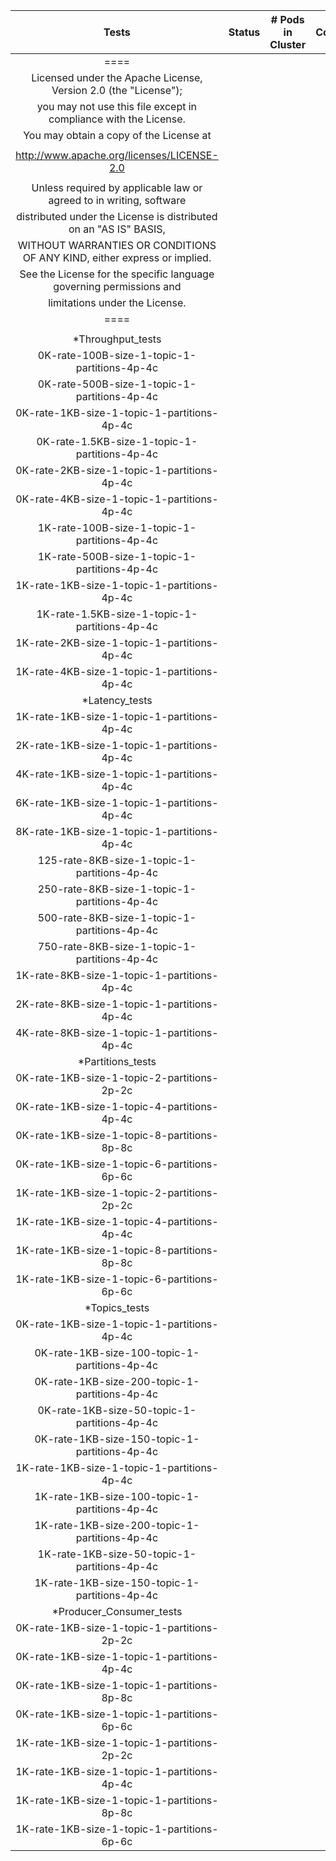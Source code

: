 | Tests | Status | # Pods in Cluster | Comments |
| :---: | :---: | :---: | :---: |
| ==== |  |  |  |
| Licensed under the Apache License, Version 2.0 (the "License"); |  |  |  |
| you may not use this file except in compliance with the License. |  |  |  |
| You may obtain a copy of the License at |  |  |  |
|  |  |  |  |
| http://www.apache.org/licenses/LICENSE-2.0 |  |  |  |
|  |  |  |  |
| Unless required by applicable law or agreed to in writing, software |  |  |  |
| distributed under the License is distributed on an "AS IS" BASIS, |  |  |  |
| WITHOUT WARRANTIES OR CONDITIONS OF ANY KIND, either express or implied. |  |  |  |
| See the License for the specific language governing permissions and |  |  |  |
| limitations under the License. |  |  |  |
| ==== |  |  |  |
|  |  |  |  |
| *Throughput_tests |  |  |  |
| 0K-rate-100B-size-1-topic-1-partitions-4p-4c |  |  |  |
| 0K-rate-500B-size-1-topic-1-partitions-4p-4c |  |  |  |
| 0K-rate-1KB-size-1-topic-1-partitions-4p-4c |  |  |  |
| 0K-rate-1.5KB-size-1-topic-1-partitions-4p-4c |  |  |  |
| 0K-rate-2KB-size-1-topic-1-partitions-4p-4c |  |  |  |
| 0K-rate-4KB-size-1-topic-1-partitions-4p-4c |  |  |  |
| 1K-rate-100B-size-1-topic-1-partitions-4p-4c |  |  |  |
| 1K-rate-500B-size-1-topic-1-partitions-4p-4c |  |  |  |
| 1K-rate-1KB-size-1-topic-1-partitions-4p-4c |  |  |  |
| 1K-rate-1.5KB-size-1-topic-1-partitions-4p-4c |  |  |  |
| 1K-rate-2KB-size-1-topic-1-partitions-4p-4c |  |  |  |
| 1K-rate-4KB-size-1-topic-1-partitions-4p-4c |  |  |  |
| *Latency_tests |  |  |  |
| 1K-rate-1KB-size-1-topic-1-partitions-4p-4c |  |  |  |
| 2K-rate-1KB-size-1-topic-1-partitions-4p-4c |  |  |  |
| 4K-rate-1KB-size-1-topic-1-partitions-4p-4c |  |  |  |
| 6K-rate-1KB-size-1-topic-1-partitions-4p-4c |  |  |  |
| 8K-rate-1KB-size-1-topic-1-partitions-4p-4c |  |  |  |
| 125-rate-8KB-size-1-topic-1-partitions-4p-4c |  |  |  |
| 250-rate-8KB-size-1-topic-1-partitions-4p-4c |  |  |  |
| 500-rate-8KB-size-1-topic-1-partitions-4p-4c |  |  |  |
| 750-rate-8KB-size-1-topic-1-partitions-4p-4c |  |  |  |
| 1K-rate-8KB-size-1-topic-1-partitions-4p-4c |  |  |  |
| 2K-rate-8KB-size-1-topic-1-partitions-4p-4c |  |  |  |
| 4K-rate-8KB-size-1-topic-1-partitions-4p-4c |  |  |  |
| *Partitions_tests |  |  |  |
| 0K-rate-1KB-size-1-topic-2-partitions-2p-2c |  |  |  |
| 0K-rate-1KB-size-1-topic-4-partitions-4p-4c |  |  |  |
| 0K-rate-1KB-size-1-topic-8-partitions-8p-8c |  |  |  |
| 0K-rate-1KB-size-1-topic-6-partitions-6p-6c |  |  |  |
| 1K-rate-1KB-size-1-topic-2-partitions-2p-2c |  |  |  |
| 1K-rate-1KB-size-1-topic-4-partitions-4p-4c |  |  |  |
| 1K-rate-1KB-size-1-topic-8-partitions-8p-8c |  |  |  |
| 1K-rate-1KB-size-1-topic-6-partitions-6p-6c |  |  |  |
| *Topics_tests |  |  |  |
| 0K-rate-1KB-size-1-topic-1-partitions-4p-4c |  |  |  |
| 0K-rate-1KB-size-100-topic-1-partitions-4p-4c |  |  |  |
| 0K-rate-1KB-size-200-topic-1-partitions-4p-4c |  |  |  |
| 0K-rate-1KB-size-50-topic-1-partitions-4p-4c |  |  |  |
| 0K-rate-1KB-size-150-topic-1-partitions-4p-4c |  |  |  |
| 1K-rate-1KB-size-1-topic-1-partitions-4p-4c |  |  |  |
| 1K-rate-1KB-size-100-topic-1-partitions-4p-4c |  |  |  |
| 1K-rate-1KB-size-200-topic-1-partitions-4p-4c |  |  |  |
| 1K-rate-1KB-size-50-topic-1-partitions-4p-4c |  |  |  |
| 1K-rate-1KB-size-150-topic-1-partitions-4p-4c |  |  |  |
| *Producer_Consumer_tests |  |  |  |
| 0K-rate-1KB-size-1-topic-1-partitions-2p-2c |  |  |  |
| 0K-rate-1KB-size-1-topic-1-partitions-4p-4c |  |  |  |
| 0K-rate-1KB-size-1-topic-1-partitions-8p-8c |  |  |  |
| 0K-rate-1KB-size-1-topic-1-partitions-6p-6c |  |  |  |
| 1K-rate-1KB-size-1-topic-1-partitions-2p-2c |  |  |  |
| 1K-rate-1KB-size-1-topic-1-partitions-4p-4c |  |  |  |
| 1K-rate-1KB-size-1-topic-1-partitions-8p-8c |  |  |  |
| 1K-rate-1KB-size-1-topic-1-partitions-6p-6c |  |  |  |